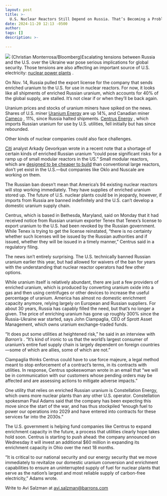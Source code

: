 ```yaml
---
layout: post
title: >-
  U.S. Nuclear Reactors Still Depend on Russia. That’s Becoming a Problem.
date: 2024-11-20 12:13 -0500
author: 
tags: []
description: >-
  
---
```

![](https://images.barrons.com/im-91768820?width=700&height=466) (Christian Monterrosa/Bloomberg)Escalating tensions between Russia and the U.S. over the Ukraine war pose serious implications for global security. Those tensions are also affecting an important source of U.S. electricity: [nuclear power plants](https://www.barrons.com/articles/ai-evs-nuclear-energy-electricity-a4198583?mod=article_inline) .

On Nov. 14, Russia pulled the export license for the company that sends enriched uranium to the U.S. for use in nuclear reactors. For now, it looks like all shipments of enriched Russian uranium, which accounts for 40% of the global supply, are stalled. It’s not clear if or when they’ll be back again.

Uranium prices and stocks of uranium miners have spiked on the news. Shares of U.S. miner [Uranium Energy](/market-data/stocks/uec?mod=article_chiclet) are up 14%, and Canadian miner [Cameco](/market-data/stocks/ccj?mod=article_chiclet) , 11%, since Russia halted shipments. [Centrus Energy](/market-data/stocks/leu?mod=article_chiclet) , which imports Russian uranium for use by U.S. utilities, fell initially but has since rebounded.

Other kinds of nuclear companies could also face challenges.

[Citi](/market-data/stocks/c?mod=article_chiclet) analyst Arkady Gevorkyan wrote in a recent note that a shortage of certain kinds of enriched Russian uranium “could pose significant risks for a ramp up of small modular reactors in the US.” Small modular reactors, which are [designed to be cheaper to build](https://www.barrons.com/articles/google-nuclear-energy-deal-nuscale-oklo-bwx-centrus-stocks-43745e97?mod=article_inline) than conventional large reactors, don’t yet exist in the U.S.—but companies like Oklo and Nuscale are working on them.

The Russian ban doesn’t mean that America’s 94 existing nuclear reactors will stop working immediately. They have supplies of enriched uranium stored up. The future of U.S. nuclear plants could be in jeopardy, however, if imports from Russia are banned indefinitely and the U.S. can’t develop a domestic uranium supply chain.

Centrus, which is based in Bethesda, Maryland, said on Monday that it had received notice from Russian uranium exporter Tenex that Tenex’s license to export uranium to the U.S. had been revoked by the Russian government. While Tenex is trying to get the license reinstated, “there is no certainty whether such licenses will be issued by the Russian authorities and if issued, whether they will be issued in a timely manner,” Centrus said in a regulatory filing.

The news isn’t entirely surprising. The U.S. technically banned Russian uranium earlier this year, but had allowed for waivers of the ban for years with the understanding that nuclear reactor operators had few other options.

While uranium itself is relatively abundant, there are just a few providers of enriched uranium, which is produced by converting uranium oxide into a gas and then using centrifuges or other devices to increase the useful percentage of uranium. America has almost no domestic enrichment capacity anymore, relying largely on European and Russian suppliers. For about 30 years, Russia has capably filled the need, but that’s no longer a given. The price of enriching uranium has gone up roughly 300% since the Russia-Ukraine war started, says John Ciampaglia, CEO of Sprott Asset Management, which owns uranium exchange-traded funds.

“It does put some utilities at heightened risk,” he said in an interview with *Barron’s* . “It’s kind of ironic to us that the world’s largest consumer of uranium’s entire fuel supply chain is largely dependent on foreign countries—some of which are allies, some of which are not.”

Ciampaglia thinks Centrus could have to use force majeure, a legal method meant to stop enforcement of a contract’s terms, in its contracts with utilities. In response, Centrus spokeswoman wrote in an email that “we will be in communication with our customers whose pending orders may be affected and are assessing actions to mitigate adverse impacts.”

One utility that relies on enriched Russian uranium is Constellation Energy, which owns more nuclear plants than any other U.S. operator. Constellation spokesman Paul Adams said that the company has been expecting this move since the start of the war, and has thus stockpiled “enough fuel to power our operations into 2029 and have entered into contracts for these services far into the 2030s.”

The U.S. government is helping fund companies like Centrus to expand enrichment capacity in the future, a process that utilities clearly hope takes hold soon. Centrus is starting to push ahead: the company announced on Wednesday it will invest an additional \$60 million in expanding its enrichment capacity in Ohio over the next 18 months.

“It is critical to our national security and our energy security that we move immediately to revitalize our domestic uranium conversion and enrichment capabilities to ensure an uninterrupted supply of fuel for nuclear plants that serve as the nation’s largest and most reliable supply of carbon-free electricity,” Adams wrote.

Write to Avi Salzman at [avi.salzman@barrons.com](mailto:avi.salzman@barrons.com)

